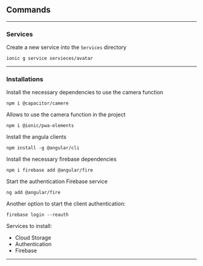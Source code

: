 ## Commands
<hr>

### Services  
Create a new service into the <code>Services</code> directory
```
ionic g service servieces/avatar
```
<hr>

### Installations  

Install the necessary dependencies to use the camera function
```
npm i @capacitor/camere
```


Allows to use the camera function in the project


```
npm i @ionic/pwa-elements
```

Install the angula clients
```
npm install -g @angular/cli
```

Install the necessary firebase dependencies

```
npm i firebase add @angular/fire
```

Start the authentication Firebase service
```
ng add @angular/fire
```
Another option to start the client authentication:
```
firebase login --reauth
```

Services to install:
* Cloud Storage
* Authentication
* Firebase
<hr>


